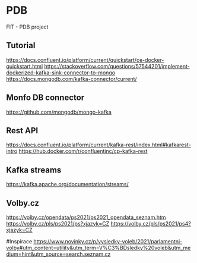 # PDB
FIT - PDB project


## Tutorial
https://docs.confluent.io/platform/current/quickstart/ce-docker-quickstart.html
https://stackoverflow.com/questions/57544201/implement-dockerized-kafka-sink-connector-to-mongo
https://docs.mongodb.com/kafka-connector/current/

## Monfo DB connector
https://github.com/mongodb/mongo-kafka

## Rest API
https://docs.confluent.io/platform/current/kafka-rest/index.html#kafkarest-intro
https://hub.docker.com/r/confluentinc/cp-kafka-rest

## Kafka streams 
https://kafka.apache.org/documentation/streams/

## Volby.cz
https://volby.cz/opendata/ps2021/ps2021_opendata_seznam.htm
https://volby.cz/pls/ps2021/ps?xjazyk=CZ
https://volby.cz/pls/ps2021/ps4?xjazyk=CZ

#Inspirace 
https://www.novinky.cz/p/vysledky-voleb/2021/parlamentni-volby#utm_content=utility&utm_term=V%C3%BDsledky%20voleb&utm_medium=hint&utm_source=search.seznam.cz